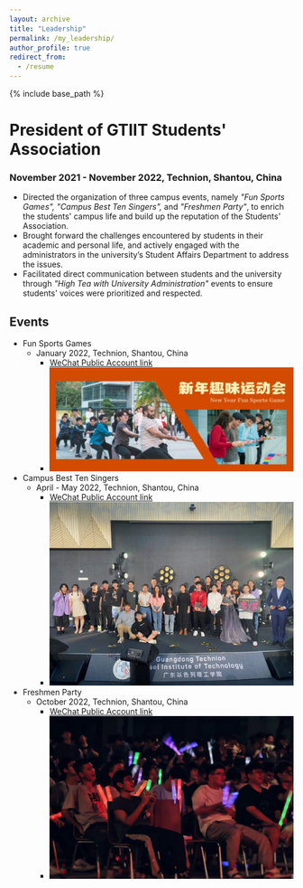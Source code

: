```yaml
---
layout: archive
title: "Leadership"
permalink: /my_leadership/
author_profile: true
redirect_from:
  - /resume
---
```


{% include base_path %}

# President of GTIIT Students' Association
### November 2021 - November 2022, Technion, Shantou, China
* Directed the organization of three campus events, namely *"Fun Sports Games", "Campus Best Ten Singers",* and *"Freshmen Party"*, to enrich the students' campus life and build up the reputation of the Students' Association.
* Brought forward the challenges encountered by students in their academic and personal life, and actively engaged with the administrators in the university’s Student Affairs Department to address the issues.
* Facilitated direct communication between students and the university through *"High Tea with University Administration"* events to ensure students' voices were prioritized and respected.

## Events
* Fun Sports Games
  * January 2022, Technion, Shantou, China
    * [WeChat Public Account link](https://mp.weixin.qq.com/s/0wwpUg33mUEVfU1WiYf-bQ)
    * ![image](/images/game.png)
* Campus Best Ten Singers
  * April - May 2022, Technion, Shantou, China
    * [WeChat Public Account link](https://mp.weixin.qq.com/s/Ry10enBLIJnDekFFct0Xjw)
    * ![image](/images/singer.png)
* Freshmen Party
  * October 2022, Technion, Shantou, China
    * [WeChat Public Account link](https://mp.weixin.qq.com/s/sUvy11gAss8hWWO-mM-M3g)
    * ![image](/images/party.png)
